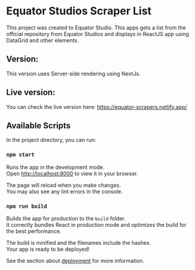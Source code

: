 # Equator Studios Scraper List

This project was created to Equator Studio. This apps gets a list from the official repository from Equator Studios and displays in ReactJS app using DataGrid and other elements.


## Version:
This version uses Server-side rendering using NextJs.

## Live version:
You can check the live version here: https://equator-scrapers.netlify.app/

## Available Scripts

In the project directory, you can run:

### `npm start`

Runs the app in the development mode.\
Open [http://localhost:8000](http://localhost:8000) to view it in your browser.

The page will reload when you make changes.\
You may also see any lint errors in the console.


### `npm run build`

Builds the app for production to the `build` folder.\
It correctly bundles React in production mode and optimizes the build for the best performance.

The build is minified and the filenames include the hashes.\
Your app is ready to be deployed!

See the section about [deployment](https://facebook.github.io/create-react-app/docs/deployment) for more information.



